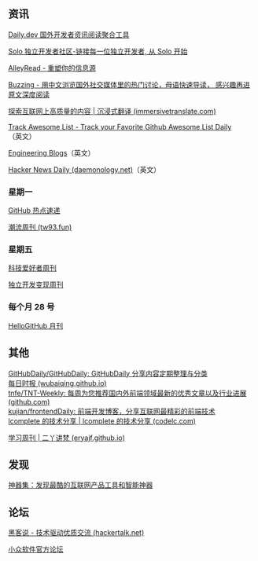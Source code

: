 
## 资讯

[Daily.dev 国外开发者资讯阅读聚合工具](https://app.daily.dev/)

[Solo 独立开发者社区-链接每一位独立开发者, 从 Solo 开始](https://solo.xin/)

[AlleyRead - 重塑你的信息源](https://alleyread.com/)

[Buzzing - 用中文浏览国外社交媒体里的热门讨论，母语快速导读， 感兴趣再进原文深度阅读](https://www.buzzing.cc/)

[探索互联网上高质量的内容 | 沉浸式翻译 (immersivetranslate.com)](https://immersivetranslate.com/docs/sites/)


[Track Awesome List - Track your Favorite Github Awesome List Daily](https://www.trackawesomelist.com/)（英文）

[Engineering Blogs](https://engineeringblogs.xyz/)（英文）

[Hacker News Daily (daemonology.net)](https://www.daemonology.net/hn-daily/)（英文）

### 星期一

[GitHub 热点速递](https://juejin.cn/column/6960645180026421256)

[潮流周刊 (tw93.fun)](https://weekly.tw93.fun/)

### 星期五

[科技爱好者周刊](http://www.ruanyifeng.com/blog)

[独立开发变现周刊](https://juejin.cn/user/8451822201000/news)

### 每个月 28 号

[HelloGitHub 月刊]([HelloGitHub｜月刊](https://hellogithub.com/periodical)) 

## 其他

[GitHubDaily/GitHubDaily: GitHubDaily 分享内容定期整理与分类](https://github.com/GitHubDaily/GitHubDaily)   
[每日时报 (wubaiqing.github.io)](https://wubaiqing.github.io/zaobao/)  
[tnfe/TNT-Weekly: 每周为您推荐国内外前端领域最新的优秀文章以及行业进展 (github.com)](https://github.com/tnfe/TNT-Weekly)  
[kujian/frontendDaily: 前端开发博客，分享互联网最精彩的前端技术](https://github.com/kujian/frontendDaily)   
[lcomplete 的技术分享 | lcomplete 的技术分享 (codelc.com)](https://tech.codelc.com/)

[学习周刊 | 二丫讲梵 (eryajf.github.io)](https://eryajf.github.io/learning-weekly/)


## 发现

[神器集：发现最酷的互联网产品工具和智能神器](https://hao.logosc.cn/)


## 论坛

[黑客说 - 技术驱动优质交流 (hackertalk.net)](https://hackertalk.net/)

[小众软件官方论坛](https://meta.appinn.net/)

